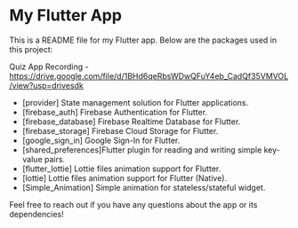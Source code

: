 # My Flutter App

This is a README file for my Flutter app. Below are the packages used in this project:

Quiz App Recording - https://drive.google.com/file/d/1BHd6qeRbsWDwQFuY4eb_CadQf35VMVOL/view?usp=drivesdk

- [provider] State management solution for Flutter applications.
- [firebase_auth] Firebase Authentication for Flutter.
- [firebase_database] Firebase Realtime Database for Flutter.
- [firebase_storage] Firebase Cloud Storage for Flutter.
- [google_sign_in] Google Sign-In for Flutter.
- [shared_preferences]Flutter plugin for reading and writing simple key-value pairs.
- [flutter_lottie] Lottie files animation support for Flutter.
- [lottie] Lottie files animation support for Flutter (Native).
- [Simple_Animation] Simple animation for stateless/stateful widget.




Feel free to reach out if you have any questions about the app or its dependencies!
